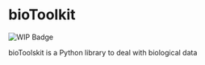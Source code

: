# bioToolkit

![WIP Badge](https://img.shields.io/badge/work%20in%20progress-WIP-yellow)

bioToolskit is a Python library to deal with biological data
